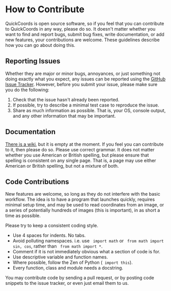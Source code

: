 How to Contribute
=================

QuickCoords is open source software, so if you feel that you can contribute to QuickCoords in any way, please do so. It doesn't matter whether you want to find and report bugs, submit bug fixes, write documentation, or add new features, your contributions are welcome. These guidelines describe how you can go about doing this.

Reporting Issues
----------------

Whether they are major or minor bugs, annoyances, or just something not doing exactly what you expect, any issues can be reported using the [GitHub Issue Tracker](https://github.com/Sylvermyst-Technologies/QuickCoords/issues). However, before you submit your issue, please make sure you do the following:

1. Check that the issue hasn't already been reported.
2. If possible, try to describe a minimal test case to reproduce the issue.
3. Share as much information as possible. That is, your OS, console output, and any other information that may be important.
 
Documentation
-------------

[There is a wiki](https://github.com/Sylvermyst-Technologies/QuickCoords/wiki), but it is empty at the moment. If you feel you can contribute to it, then please do so. Please use correct grammar. It does not matter whether you use American or British spelling, but please ensure that spelling is consistent on any single page. That is, a page may use either American or British spelling, but not a mixture of both.

Code Contributions
------------------

New features are welcome, so long as they do not interfere with the basic workflow. The idea is to have a program that launches quickly, requires minimal setup time, and may be used to read coordinates from an image, or a series of potentially hundreds of images (this is important), in as short a time as possible.

Please try to keep a consistent coding style.
* Use 4 spaces for indents. No tabs.
* Avoid polluting namespaces. i.e. use ``` import math``` or ``` from math import sin, cos```, rather than ``` from math import *```.
* Comment if it is not immediately obvious what a section of code is for.
* Use descriptive variable and function names.
* Where possible, follow the Zen of Python (``` import this```).
* Every function, class and module needs a docstring.

You may contribute code by sending a pull request, or by posting code snippets to the issue tracker, or even just email them to us.

